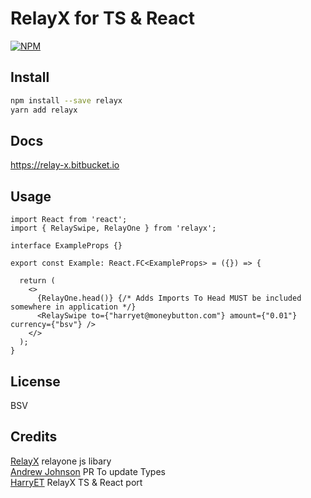 # RelayX for TS & React

[![NPM](https://img.shields.io/npm/v/relayx.svg)](https://www.npmjs.com/package/relayx)

## Install

```bash
npm install --save relayx
yarn add relayx
```

## Docs

https://relay-x.bitbucket.io

## Usage

```tsx
import React from 'react';
import { RelaySwipe, RelayOne } from 'relayx';

interface ExampleProps {}

export const Example: React.FC<ExampleProps> = ({}) => {
  
  return (
    <>
      {RelayOne.head()} {/* Adds Imports To Head MUST be included somewhere in application */}
      <RelaySwipe to={"harryet@moneybutton.com"} amount={"0.01"} currency={"bsv"} />
    </>
  );
}
```

## License

BSV 

## Credits

[RelayX](https://relayx.io/) relayone js libary <br>
[Andrew Johnson](https://github.com/andrewrjohn) PR To update Types <br>
[HarryET](https://twetch.app/u/17309) RelayX TS & React port
